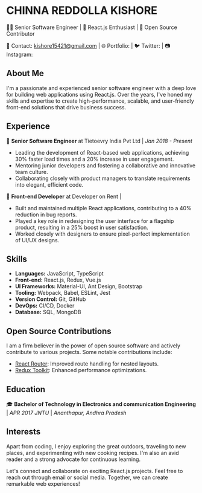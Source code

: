 # CHINNA REDDOLLA KISHORE

👨‍💻 Senior Software Engineer | 🚀 React.js Enthusiast | 🌟 Open Source Contributor

📧 Contact: kishore15421@gmail.com | 🌐 Portfolio:  | 🐦 Twitter:  | 📷 Instagram: 

## About Me

I'm a passionate and experienced senior software engineer with a deep love for building web applications using React.js. Over the years, I've honed my skills and expertise to create high-performance, scalable, and user-friendly front-end solutions that drive business success.

## Experience

🚀 **Senior Software Engineer** at Tietoevry India Pvt Ltd | *Jan 2018 - Present*
- Leading the development of React-based web applications, achieving 30% faster load times and a 20% increase in user engagement.
- Mentoring junior developers and fostering a collaborative and innovative team culture.
- Collaborating closely with product managers to translate requirements into elegant, efficient code.

💼 **Front-end Developer** at Developer on Rent |
- Built and maintained multiple React applications, contributing to a 40% reduction in bug reports.
- Played a key role in redesigning the user interface for a flagship product, resulting in a 25% boost in user satisfaction.
- Worked closely with designers to ensure pixel-perfect implementation of UI/UX designs.

## Skills

- **Languages:** JavaScript, TypeScript
- **Front-end:** React.js, Redux, Vue.js
- **UI Frameworks:** Material-UI, Ant Design, Bootstrap
- **Tooling:** Webpack, Babel, ESLint, Jest
- **Version Control:** Git, GitHub
- **DevOps:** CI/CD, Docker
- **Database:** SQL, MongoDB

## Open Source Contributions

I am a firm believer in the power of open source software and actively contribute to various projects. Some notable contributions include:
- [React Router](https://github.com/ReactTraining/react-router): Improved route handling for nested layouts.
- [Redux Toolkit](https://github.com/reduxjs/redux-toolkit): Enhanced performance optimizations.

## Education

🎓 **Bachelor of Technology in Electronics and communication Engineering** | *APR 2017*
*JNTU* | *Ananthapur, Andhra Pradesh*

## Interests

Apart from coding, I enjoy exploring the great outdoors, traveling to new places, and experimenting with new cooking recipes. I'm also an avid reader and a strong advocate for continuous learning.

Let's connect and collaborate on exciting React.js projects. Feel free to reach out through email or social media. Together, we can create remarkable web experiences!
